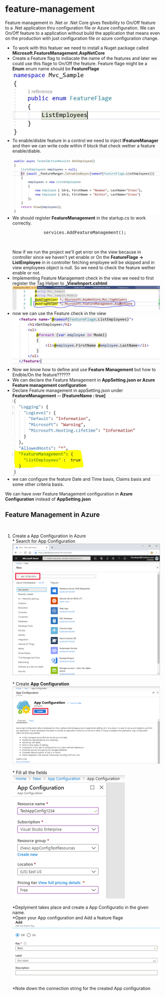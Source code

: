 # feature-management

<p>
    Feature management in .Net or .Net Core gives flexibility to On/Off feature to a .Net application thru configuration file or Azure configuration. We can On/Off feature to a application without build the application that means even on the production with just configuration file or azure configuration change.
</p>
<p>
<ul>
    <li>
        To work with this featuer we need to install a Nuget package called <b>Microsoft.FeatureManagement.AspNetCore</b>
    </li>
    <li>
        Create a Feature flag to indiacate the name of the features and later we could use this flage to On/Off the feature.
        Feature flage might be a <b>Enum</b> enum name should be <b>FeatureFlage</b> <br>
        <img src=".\images\enum.JPG">
        <br>
    </li>
    <li>
        To enable/disble feature in a control we need to inject <b>IFeatureManager</b> and then we can write code within if block that check wether a feature enable/diable. <br><br>
        <img src=".\images\Feature_Check_Controller.JPG"><br>
    </li>
    <li>
        We should register <b>FeatureManagement</b> in the startup.cs to work correctly.
        <pre>
            services.AddFeatureManagement();
        </pre>
        <br>
        Now if we run the project we'll get error on the view because in controller since we haven't yet enable or On the <b>FeatureFlage -&gt; ListEmployee</b> in in controller fetching employee will be skipped and in view employees object is null.
        So we need to check the feature wether enable or not.
    </li>
    <li>
        Implementing Feature Management check in the view we need to first register the Tag Helper to <b>_ViewImport.cshtml</b>
        <img src=".\images\FeatureManagement_TagHelper_Import.JPG">
    </li>
    <li>
        now we can use the Feature check in the view
        <img src=".\images\Feature_Check_in_View.JPG">
    </li>
    <li>
        Now we know how to define and use <b>Feature Management</b> but how to Endble/On the feature??????
    </li>
    <li>
        We can declare the Feature Management in <b>AppSetting.json or Azure Feature management configuration</b>
    </li>
    <li>
        Declare Feature management in appSetting.json under <b>FeatureManagement -- [FeatureName : true]</b><br>
        <img src=".\images\Enable_Feature_AppSetting.JPG">
    </li>
    <li>
        we can configure the feature Date and Time basis, Claims basis and some other criteria basis.
    </li>
</ul>
    <p>
        We can have over Feature Management configuration in <b>Azure Configuration</b> instead of <b>AppSetting.json</b>
    </p>
    <p>
        <h2>Feature Management in Azure</h2><br>
        <ol>
            <li>
                Create a App Configuration in Azure <br>
                * Search for App Configuration <br>
                <img src=".\images\azure-portal-search.png"><br><br>
                * Create <b>App Configuration</b><br>
                <img src=".\images\app-configuration-create.png"><br><br>
                * Fill all the fields<br>
                <img src=".\images\app-configuration-create-settings.png"> <br><br>
                *Deplyment takes place and create a App Configuratio in the given name. <br>
                *Open your App configuration and Add a feature flage<br>
                <img src=".\images\add-beta-feature-flag.png"> <br><br>
                *Note down the connection string for the created App configuration<br>
            </li>
        </ol>
    </p>

</p>
